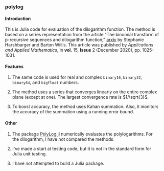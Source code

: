 ### polylog

#### Introduction

 This is Julia code for evaluation of the dilogarithm function. The method is based on a series representation from the article "The binomial transform of p-recursive sequences and dilogarithm function," [arxiv][def] by Stephanie Harshbarger and Barton Willis. This article was published by _Applications and Applied Mathematics_, in **vol.** 15, **Issue** 2 (December 2020), pp. 1025–1031.

#### Features

 1. The same code is used for real and complex `binary16`, `binary32`, `binary64`, and `bigfloat` numbers.

 2. The method uses a series that converges linearly on the entire complex plane (except at one). The largest convergence rate is $1/\sqrt{3}$.

 3. To boost accuracy, the method uses Kahan summation. Also, it monitors the accuracy of the summation using a running error bound.

#### Other

1. The package [PolyLog.jl](https://juliapackages.com/p/polylog) numerically evaluates the polylogarithms. For the dilogarithm, I have not compared the methods.

2. I've made a start at testing code, but it is not in the standard form for Julia unit testing.

3. I have not attempted to build a Julia package.

[def]: https://arxiv.org/pdf/1910.06928.pdf